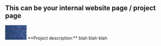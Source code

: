 ## This can be your internal website page / project page
<img src="Images/dummy_thumbnail.PNG?raw=true"/>
**Project description:** blah blah blah
